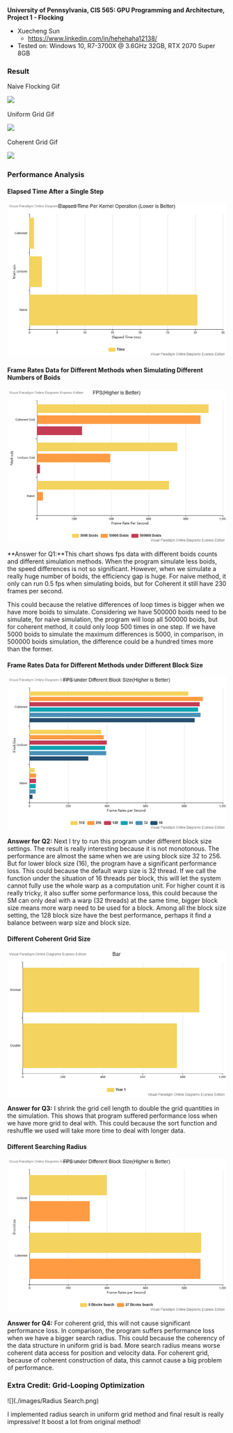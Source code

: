 **University of Pennsylvania, CIS 565: GPU Programming and Architecture,
Project 1 - Flocking**

* Xuecheng Sun
  * https://www.linkedin.com/in/hehehaha12138/
* Tested on: Windows 10, R7-3700X @ 3.6GHz 32GB, RTX 2070 Super 8GB

### Result

Naive Flocking Gif

![](./images/Naive%20Visualized.gif)

Uniform Grid Gif

![](./images/Uniform%20Grid%20Visualized.gif)

Coherent Grid Gif

![](./images/Coherent%20Grid%20Visualized.gif)



### Performance Analysis

#### Elapsed Time After a Single Step

![](./images/Elapsed%20Time%20Chart.png)



#### Frame Rates Data for Different  Methods when Simulating Different Numbers of Boids

![](./images/Frame%20Rate%20Chart.png)

**Answer for Q1:**This chart shows fps data with different boids counts and different simulation methods. When the program simulate less boids, the speed differences is not so significant. However, when we simulate a really huge number of boids, the efficiency gap is huge. For naive method, it only can run 0.5 fps when simulating boids, but for Coherent it still have 230 frames per second.

This could because the relative differences of loop times is bigger when we have more boids to simulate. Considering we have 500000 boids need to be simulate, for naive simulation, the program will loop all 500000 boids, but for coherent method, it could only loop 500 times in one step. If we have 5000 boids to simulate the maximum differences is 5000, in comparison, in 500000 boids simulation, the difference could be a hundred times more than the former.

#### Frame Rates Data for Different Methods under Different Block Size

![](./images/FPS%20Block%20Size.png)

**Answer for Q2:** Next I try to run this program under different block size settings. The result is really interesting because it is not monotonous. The performance are almost the same when we are using block size 32 to 256. But for lower block size (16), the program have a significant performance loss.  This could because the default warp size is 32 thread. If we call the function under the situation of 16 threads per block, this will let the system cannot fully use the whole warp as a computation unit. For higher count it is really tricky,  it also suffer some performance loss, this could because the SM can only deal with a warp (32 threads) at the same time, bigger block size means more warp need to be used for a block. Among all the block size setting, the 128 block size have the best performance, perhaps it find a balance between warp size and block size.

#### Different Coherent Grid Size

![](./images/Grid%20Count.png)

**Answer for Q3:** I shrink the grid cell length to double the grid quantities in the simulation. This shows that program suffered performance loss when we have more grid to deal with. This could because the sort function and reshuffle we used will take more time to deal with longer data. 



#### Different Searching Radius

![](./images/FPS%20Block%20Search.png)

**Answer for Q4:** For coherent grid, this will not cause significant performance loss. In comparison, the program suffers performance loss when we have a bigger search radius. This could because the coherency of the data structure in uniform grid is bad. More search radius means worse coherent data access for position and velocity data. For coherent grid, because of coherent construction of data, this cannot cause a big problem of performance.



### Extra Credit: Grid-Looping Optimization

![](./images/Radius Search.png)

I implemented radius search in uniform grid method and final result is really impressive! It boost a lot from original method!